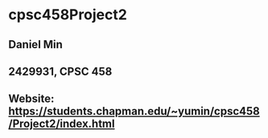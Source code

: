 # cpsc458Project2

## Daniel Min

## 2429931, CPSC 458

## Website: https://students.chapman.edu/~yumin/cpsc458/Project2/index.html
